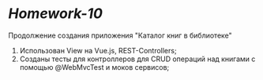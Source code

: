 # *Homework-10*
Продолжение создания приложения "Каталог книг в библиотеке"

1. Использован View на Vue.js, REST-Controllers;
2. Созданы тесты для контроллеров для CRUD операций над книгами с помощью @WebMvcTest и моков сервисов;

